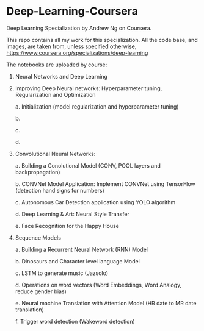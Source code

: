 # Deep-Learning-Coursera

Deep Learning Specialization by Andrew Ng on Coursera.

This repo contains all my work for this specialization. All the code base, and images, are taken from, unless specified otherwise, <https://www.coursera.org/specializations/deep-learning>

The notebooks are uploaded by course:

1. Neural Networks and Deep Learning

2. Improving Deep Neural networks: Hyperparameter tuning, Regularization and Optimization
    
    a. Initialization (model regularization and hyperparameter tuning)
    
    b. 
    
    c. 
    
    d. 
    
3. Convolutional Neural Networks:

    a. Building a Conolutional Model (CONV, POOL layers and backpropagation)
  
    b. CONVNet Model Application: Implement CONVNet using TensorFlow (detection hand signs for numbers)
  
    c. Autonomous Car Detection application using YOLO algorithm
  
    d. Deep Learning & Art: Neural Style Transfer
    
    e. Face Recognition for the Happy House
  
4. Sequence Models

    a. Building a Recurrent Neural Network (RNN) Model 
  
    b. Dinosaurs and Character level language Model
  
    c. LSTM to generate music (Jazsolo)
  
    d. Operations on word vectors (Word Embeddings, Word Analogy, reduce gender bias)
    
    e. Neural machine Translation with Attention Model (HR date to MR date translation)
    
    f. Trigger word detection (Wakeword detection)
